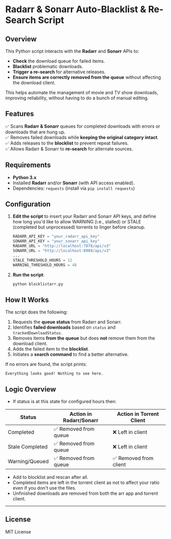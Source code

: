 # Radarr & Sonarr Auto-Blacklist & Re-Search Script

## Overview

This Python script interacts with the **Radarr** and **Sonarr** APIs to:
- **Check** the download queue for failed items.
- **Blacklist** problematic downloads.
- **Trigger a re-search** for alternative releases.
- **Ensure items are correctly removed from the queue** without affecting the download client.

This helps automate the management of movie and TV show downloads, improving reliability, without having to do a bunch of manual editing.

## Features
✅ Scans **Radarr & Sonarr** queues for completed downloads with errors or downloads that are hung up.  
✅ Removes failed downloads while **keeping the original category intact**.  
✅ Adds releases to the **blocklist** to prevent repeat failures.  
✅ Allows Radarr & Sonarr to **re-search** for alternate sources.    

## Requirements

- **Python 3.x**
- Installed **Radarr** and/or **Sonarr** (with API access enabled).
- Dependencies: `requests` (install via `pip install requests`)

## Configuration

1. **Edit the script** to insert your Radarr and Sonarr API keys, and define how long you'd like to allow WARNING (i.e., stalled) or STALE (completed but unprocessed) torrents to linger before cleanup.
   ```python
   RADARR_API_KEY = "your_radarr_api_key"
   SONARR_API_KEY = "your_sonarr_api_key"
   RADARR_URL = "http://localhost:7878/api/v3"
   SONARR_URL = "http://localhost:8989/api/v3"
   ...
   STALE_THRESHOLD_HOURS = 12
   WARNING_THRESHOLD_HOURS = 48
   ```

2. **Run the script**:
   ```bash
   python blocklistarr.py
   ```
   
## How It Works

The script does the following:
1. Requests the **queue status** from Radarr and Sonarr.
2. Identifies **failed downloads** based on `status` and `trackedDownloadStatus`.
3. Removes items **from the queue** but does **not** remove them from the download client.
4. Adds the failed item to the **blocklist**.
5. Initiates a **search command** to find a better alternative.

If no errors are found, the script prints:
```
Everything looks good! Nothing to see here.
```

## Logic Overview
* If status is at this state for configured hours then:

|     Status         | Action in Radarr/Sonarr | Action in Torrent Client |
|--------------------|--------------------------|---------------------------|
| Completed          | ✅ Removed from queue     | ❌ Left in client         |
| Stale Completed    | ✅ Removed from queue     | ❌ Left in client         |
| Warning/Queued     | ✅ Removed from queue     | ✅ Removed from client    |

* Add to blocklist and rescan after all.
* Completed items are left in the torrent client as not to affect your ratio even if you don't use the files.
* Unfinished downloads are removed from both the arr app and torrent client.

---

## License
MIT License
